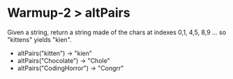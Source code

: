 # Warmup-2 > altPairs

Given a string, return a string made of the chars at indexes 0,1, 4,5, 8,9 ... so "kittens" yields "kien".

- altPairs("kitten") → "kien"
- altPairs("Chocolate") → "Chole"
- altPairs("CodingHorror") → "Congrr"